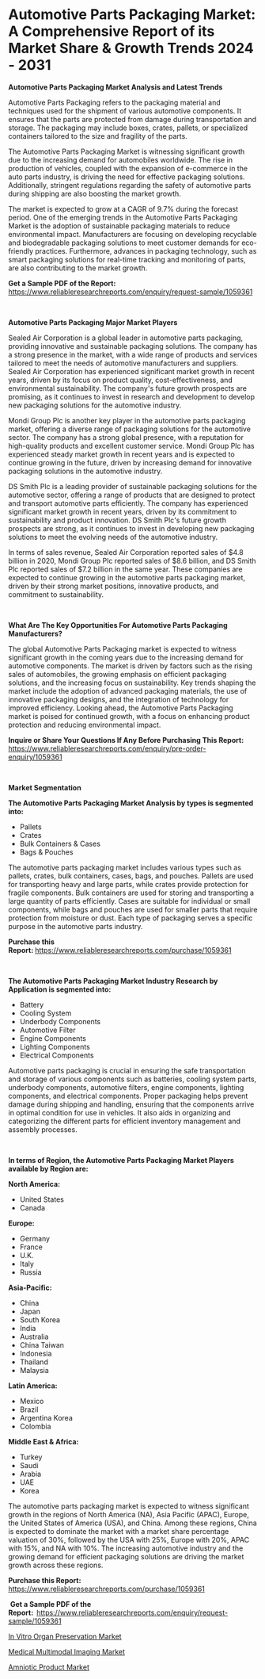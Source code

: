 <p><h1>Automotive Parts Packaging Market: A Comprehensive Report of its Market Share & Growth Trends 2024 - 2031</h1></p><p><strong>Automotive Parts Packaging Market Analysis and Latest Trends</strong></p>
<p><p>Automotive Parts Packaging refers to the packaging material and techniques used for the shipment of various automotive components. It ensures that the parts are protected from damage during transportation and storage. The packaging may include boxes, crates, pallets, or specialized containers tailored to the size and fragility of the parts.</p><p>The Automotive Parts Packaging Market is witnessing significant growth due to the increasing demand for automobiles worldwide. The rise in production of vehicles, coupled with the expansion of e-commerce in the auto parts industry, is driving the need for effective packaging solutions. Additionally, stringent regulations regarding the safety of automotive parts during shipping are also boosting the market growth.</p><p>The market is expected to grow at a CAGR of 9.7% during the forecast period. One of the emerging trends in the Automotive Parts Packaging Market is the adoption of sustainable packaging materials to reduce environmental impact. Manufacturers are focusing on developing recyclable and biodegradable packaging solutions to meet customer demands for eco-friendly practices. Furthermore, advances in packaging technology, such as smart packaging solutions for real-time tracking and monitoring of parts, are also contributing to the market growth.</p></p>
<p><strong>Get a Sample PDF of the Report:&nbsp;</strong> <a href="https://www.reliableresearchreports.com/enquiry/request-sample/1059361">https://www.reliableresearchreports.com/enquiry/request-sample/1059361</a></p>
<p>&nbsp;</p>
<p><strong>Automotive Parts Packaging Major Market Players</strong></p>
<p><p>Sealed Air Corporation is a global leader in automotive parts packaging, providing innovative and sustainable packaging solutions. The company has a strong presence in the market, with a wide range of products and services tailored to meet the needs of automotive manufacturers and suppliers. Sealed Air Corporation has experienced significant market growth in recent years, driven by its focus on product quality, cost-effectiveness, and environmental sustainability. The company's future growth prospects are promising, as it continues to invest in research and development to develop new packaging solutions for the automotive industry.</p><p>Mondi Group Plc is another key player in the automotive parts packaging market, offering a diverse range of packaging solutions for the automotive sector. The company has a strong global presence, with a reputation for high-quality products and excellent customer service. Mondi Group Plc has experienced steady market growth in recent years and is expected to continue growing in the future, driven by increasing demand for innovative packaging solutions in the automotive industry.</p><p>DS Smith Plc is a leading provider of sustainable packaging solutions for the automotive sector, offering a range of products that are designed to protect and transport automotive parts efficiently. The company has experienced significant market growth in recent years, driven by its commitment to sustainability and product innovation. DS Smith Plc's future growth prospects are strong, as it continues to invest in developing new packaging solutions to meet the evolving needs of the automotive industry.</p><p>In terms of sales revenue, Sealed Air Corporation reported sales of $4.8 billion in 2020, Mondi Group Plc reported sales of $8.6 billion, and DS Smith Plc reported sales of $7.2 billion in the same year. These companies are expected to continue growing in the automotive parts packaging market, driven by their strong market positions, innovative products, and commitment to sustainability.</p></p>
<p>&nbsp;</p>
<p><strong>What Are The Key Opportunities For Automotive Parts Packaging Manufacturers?</strong></p>
<p><p>The global Automotive Parts Packaging market is expected to witness significant growth in the coming years due to the increasing demand for automotive components. The market is driven by factors such as the rising sales of automobiles, the growing emphasis on efficient packaging solutions, and the increasing focus on sustainability. Key trends shaping the market include the adoption of advanced packaging materials, the use of innovative packaging designs, and the integration of technology for improved efficiency. Looking ahead, the Automotive Parts Packaging market is poised for continued growth, with a focus on enhancing product protection and reducing environmental impact.</p></p>
<p><strong>Inquire or Share Your Questions If Any Before Purchasing This Report:</strong> <a href="https://www.reliableresearchreports.com/enquiry/pre-order-enquiry/1059361">https://www.reliableresearchreports.com/enquiry/pre-order-enquiry/1059361</a></p>
<p>&nbsp;</p>
<p><strong>Market Segmentation</strong></p>
<p><strong>The Automotive Parts Packaging Market Analysis by types is segmented into:</strong></p>
<p><ul><li>Pallets</li><li>Crates</li><li>Bulk Containers & Cases</li><li>Bags & Pouches</li></ul></p>
<p><p>The automotive parts packaging market includes various types such as pallets, crates, bulk containers, cases, bags, and pouches. Pallets are used for transporting heavy and large parts, while crates provide protection for fragile components. Bulk containers are used for storing and transporting a large quantity of parts efficiently. Cases are suitable for individual or small components, while bags and pouches are used for smaller parts that require protection from moisture or dust. Each type of packaging serves a specific purpose in the automotive parts industry.</p></p>
<p><strong>Purchase this Report:&nbsp;</strong><a href="https://www.reliableresearchreports.com/purchase/1059361">https://www.reliableresearchreports.com/purchase/1059361</a></p>
<p>&nbsp;</p>
<p><strong>The Automotive Parts Packaging Market Industry Research by Application is segmented into:</strong></p>
<p><ul><li>Battery</li><li>Cooling System</li><li>Underbody Components</li><li>Automotive Filter</li><li>Engine Components</li><li>Lighting Components</li><li>Electrical Components</li></ul></p>
<p><p>Automotive parts packaging is crucial in ensuring the safe transportation and storage of various components such as batteries, cooling system parts, underbody components, automotive filters, engine components, lighting components, and electrical components. Proper packaging helps prevent damage during shipping and handling, ensuring that the components arrive in optimal condition for use in vehicles. It also aids in organizing and categorizing the different parts for efficient inventory management and assembly processes.</p></p>
<p>&nbsp;</p>
<p><strong>In terms of Region, the Automotive Parts Packaging Market Players available by Region are:</strong></p>
<p>
    <p> <strong> North America: </strong>
        <ul>
            <li>United States</li>
            <li>Canada</li>
        </ul>
        </p> 
    <p> <strong> Europe: </strong>
        <ul>
            <li>Germany</li>
            <li>France</li>
            <li>U.K.</li>
            <li>Italy</li>
            <li>Russia</li>
        </ul>
        </p> 
    <p> <strong> Asia-Pacific: </strong>
        <ul>
            <li>China</li>
            <li>Japan</li>
            <li>South Korea</li>
            <li>India</li>
            <li>Australia</li>
            <li>China Taiwan</li>
            <li>Indonesia</li>
            <li>Thailand</li>
            <li>Malaysia</li>
        </ul>
        </p> 
    <p> <strong> Latin America: </strong>
        <ul>
            <li>Mexico</li>
            <li>Brazil</li>
            <li>Argentina Korea</li>
            <li>Colombia</li>
        </ul>
        </p> 
    <p> <strong> Middle East & Africa: </strong>
        <ul>
            <li>Turkey</li>
            <li>Saudi</li>
            <li>Arabia</li>
            <li>UAE</li>
            <li>Korea</li>
        </ul>
    </p>
    </p>
<p><p>The automotive parts packaging market is expected to witness significant growth in the regions of North America (NA), Asia Pacific (APAC), Europe, the United States of America (USA), and China. Among these regions, China is expected to dominate the market with a market share percentage valuation of 30%, followed by the USA with 25%, Europe with 20%, APAC with 15%, and NA with 10%. The increasing automotive industry and the growing demand for efficient packaging solutions are driving the market growth across these regions.</p></p>
<p><strong>Purchase this Report: </strong><a href="https://www.reliableresearchreports.com/purchase/1059361">https://www.reliableresearchreports.com/purchase/1059361</a></p>
<p>&nbsp;<strong>Get a Sample PDF of the Report:&nbsp;&nbsp;</strong><a href="https://www.reliableresearchreports.com/enquiry/request-sample/1059361">https://www.reliableresearchreports.com/enquiry/request-sample/1059361</a></p>
<p><strong></strong></p>
<p><p><a href="https://view.publitas.com/reportprime-1/in-vitro-organ-preservation-market-centers-on-aspects-such-as-market-growth-market-share-market-opportunity-and-projected-forecasts-spanning-from-2023-to-2030/">In Vitro Organ Preservation Market</a></p><p><a href="https://view.publitas.com/reportprime-1/medical-multimodal-imaging-market-research-report-reveals-the-latest-trends-and-opportunities-of-this-market-for-period-from-2023-2030/">Medical Multimodal Imaging Market</a></p><p><a href="https://view.publitas.com/reportprime-1/amniotic-product-market-provides-detailed-segmentation-of-this-market-based-on-type-application-and-region-and-forecast-for-the-period-from-2023-2030/">Amniotic Product Market</a></p></p>